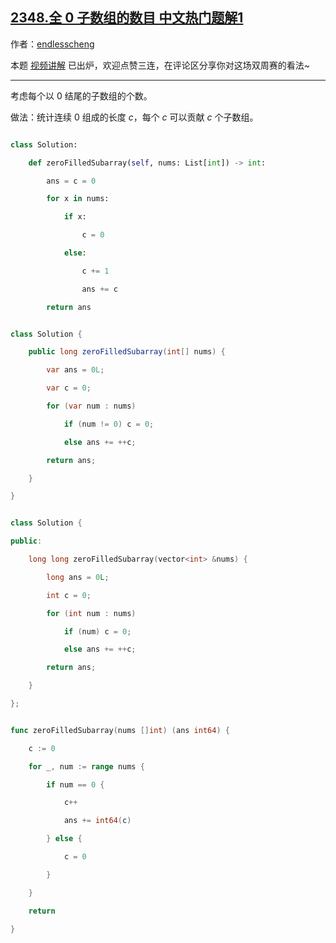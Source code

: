 ## [2348.全 0 子数组的数目 中文热门题解1](https://leetcode.cn/problems/number-of-zero-filled-subarrays/solutions/100000/by-endlesscheng-men8)

作者：[endlesscheng](https://leetcode.cn/u/endlesscheng)

本题 [视频讲解](https://www.bilibili.com/video/BV16e4y1Q73o) 已出炉，欢迎点赞三连，在评论区分享你对这场双周赛的看法~

---

考虑每个以 $0$ 结尾的子数组的个数。

做法：统计连续 $0$ 组成的长度 $c$，每个 $c$ 可以贡献 $c$ 个子数组。

```py [sol1-Python3]
class Solution:
    def zeroFilledSubarray(self, nums: List[int]) -> int:
        ans = c = 0
        for x in nums:
            if x:
                c = 0
            else:
                c += 1
                ans += c
        return ans
```

```java [sol1-Java]
class Solution {
    public long zeroFilledSubarray(int[] nums) {
        var ans = 0L;
        var c = 0;
        for (var num : nums)
            if (num != 0) c = 0;
            else ans += ++c;
        return ans;
    }
}
```

```cpp [sol1-C++]
class Solution {
public:
    long long zeroFilledSubarray(vector<int> &nums) {
        long ans = 0L;
        int c = 0;
        for (int num : nums)
            if (num) c = 0;
            else ans += ++c;
        return ans;
    }
};
```

```go [sol1-Go]
func zeroFilledSubarray(nums []int) (ans int64) {
	c := 0
	for _, num := range nums {
		if num == 0 {
			c++
			ans += int64(c)
		} else {
			c = 0
		}
	}
	return
}
```